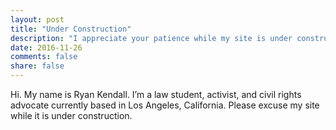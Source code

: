 ```yaml
---
layout: post
title: "Under Construction"
description: "I appreciate your patience while my site is under construction."
date: 2016-11-26
comments: false
share: false
---
```

Hi. My name is Ryan Kendall. I’m a law student, activist, and civil rights advocate currently based in Los Angeles, California. Please excuse my site while it is under construction.
